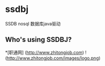 ssdbj
=====

SSDB nosql 数据库java驱动 

## Who's using SSDBJ?
*[职通网] (http://www.zhitongjob.com)
!(http://www.zhitongjob.com/images/logo.png)


